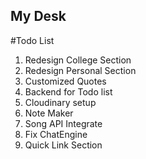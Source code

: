## My Desk

#Todo List

1. Redesign College Section
2. Redesign Personal Section
3. Customized Quotes
4. Backend for Todo list
5. Cloudinary setup
6. Note Maker
7. Song API Integrate
8. Fix ChatEngine
9. Quick Link Section
